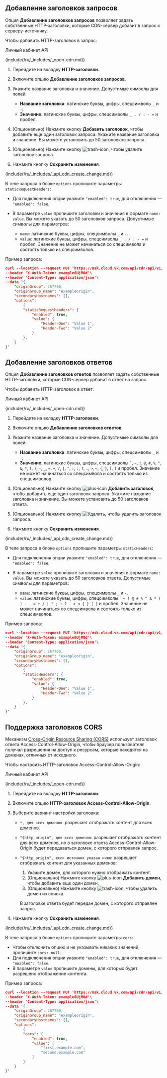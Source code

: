 ## Добавление заголовков запросов

Опция **Добавление заголовков запросов** позволяет задать собственные HTTP-заголовки, которые CDN-сервер добавит в запрос к серверу-источнику.

Чтобы добавить HTTP-заголовок в запрос:

<tabs>
<tablist>
<tab>Личный кабинет</tab>
<tab>API</tab>
</tablist>
<tabpanel>

{include(/ru/_includes/_open-cdn.md)}

1. Перейдите на вкладку **HTTP-заголовки**.
1. Включите опцию **Добавление заголовков запросов**.
1. Укажите название заголовка и значение. Допустимые символы для полей:

    - **Название заголовка**: латинские буквы, цифры, спецсимволы `_` и `-`;
    - **Значение**: латинские буквы, цифры, спецсимволы `_ . / : - =` и пробел.
1. (Опционально) Нажмите кнопку **Добавить заголовок**, чтобы добавить еще один заголовок запроса. Укажите название заголовка и значение. Вы можете установить до 50 заголовков запроса.
1. (Опционально) Нажмите кнопку ![trash-icon](/ru/assets/trash-icon.svg "inline"), чтобы удалить заголовок запроса.
1. Нажмите кнопку **Сохранить изменения**.

</tabpanel>
<tabpanel>

{include(/ru/_includes/_api_cdn_create_change.md)}

В теле запроса в блоке `options` пропишите параметры `staticRequestHeaders`:

- Для подключения опции укажите `"enabled": true`, для отключения  — `"enabled": false`.
- В параметре `value` пропишите заголовки и значения в формате `name: value`. Вы можете указать до 50 заголовков запроса. Допустимые символы для параметров:

  - `name`: латинские буквы, цифры, спецсимволы `_` и `-`.
  - `value`: латинские буквы, цифры, спецсимволы `_ . / : - =` и пробел. Значение не может начинаться со спецсимвола и состоять только из спецсимволов.

Пример запроса:

```json
curl --location --request PUT 'https://msk.cloud.vk.com/api/cdn/api/v1/projects/examplef8f67/resources/175281'\
--header 'X-Auth-Token: example6UjMOd'\
--header 'Content-Type: application/json'\
--data '{
    "originGroup": 267760,
    "originGroup_name": "exampleorigin",
    "secondaryHostnames": [],
    "options":
        {
        "staticRequestHeaders": {
            "enabled": true,
            "value": {
                "Header-One": "Value 1",
                "Header-Two": "Value 2"
            }
        },
    }
}'
```

</tabpanel>
</tabs>

## Добавление заголовков ответов

Опция **Добавление заголовков ответов** позволяет задать собственные HTTP-заголовки, которые CDN-сервер добавит в ответ на запрос.

Чтобы добавить HTTP-заголовок в ответ:

<tabs>
<tablist>
<tab>Личный кабинет</tab>
<tab>API</tab>
</tablist>
<tabpanel>

{include(/ru/_includes/_open-cdn.md)}

1. Перейдите на вкладку **HTTP-заголовки**.
1. Включите опцию **Добавление заголовков ответов**.
1. Укажите название заголовка и значение. Допустимые символы для полей:

    - **Название заголовка**: латинские буквы, цифры, спецсимволы `_` и `-`;
    - **Значение**: латинские буквы, цифры, спецсимволы `` ` ``, `~`, `!`, `@`, `#`, `%`, `^`, `&`, `*`, `(`, `)`, `-`, `_`, `=`, `+`, `/`, `|`, `"`, `;`, `:`, `?`, `.`, `>`, `<`, `{`, `}`, `[`, `]` и пробел. Значение не может начинаться со спецсимвола и состоять только из спецсимволов.
1. (Опционально) Нажмите кнопку ![plus-icon](/ru/assets/plus-icon.svg "inline") **Добавить заголовок**, чтобы добавить еще один заголовок запроса. Укажите название заголовка и значение. Вы можете установить до 50 заголовков ответа.
1. (Опционально) Нажмите кнопку ![Удалить](/ru/assets/delete-icon.svg "inline"), чтобы удалить заголовок запроса.
1. Нажмите кнопку **Сохранить изменения**.

</tabpanel>
<tabpanel>

{include(/ru/_includes/_api_cdn_create_change.md)}

В теле запроса в блоке `options` пропишите параметры `staticHeaders`:

- Для подключения опции укажите `"enabled": true`, для отключения  — `"enabled": false`.
- В параметре `value` пропишите заголовки и значения в формате `name: value`. Вы можете указать до 50 заголовков ответа. Допустимые символы для параметров:

  - `name`: латинские буквы, цифры, спецсимволы `_` и `-`.
  - `value`: латинские буквы, цифры, спецсимволы `` ` `` `~ ! @ # % ^ & * ( ) - _ = + / | " ; : ? . > < { } [ ]` и пробел. Значение не может начинаться со спецсимвола и состоять только из спецсимволов.

Пример запроса:

```json
curl --location --request PUT 'https://msk.cloud.vk.com/api/cdn/api/v1/projects/examplef8f67/resources/175281'\
--header 'X-Auth-Token: example6UjMOd'\
--header 'Content-Type: application/json'\
--data '{
    "originGroup": 267760,
    "originGroup_name": "exampleorigin",
    "secondaryHostnames": [],
    "options":
        {
        "staticHeaders": {
            "enabled": true,
            "value": {
                "Header-One": "Value 1",
                "Header-Two": "Value 2"
            }
        },
    }
}'
```

</tabpanel>
</tabs>

## Поддержка заголовков CORS

Механизм [Cross-Origin Resource Sharing (CORS)](/ru/base/s3/references#cors) использует заголовок ответа Access-Control-Allow-Origin, чтобы браузер пользователя получал разрешения на доступ к ресурсам, которые находятся на доменах, отличных от исходного.

Чтобы настроить HTTP-заголовок Access-Control-Allow-Origin:

<tabs>
<tablist>
<tab>Личный кабинет</tab>
<tab>API</tab>
</tablist>
<tabpanel>

{include(/ru/_includes/_open-cdn.md)}

1. Перейдите на вкладку **HTTP-заголовки**.
1. Включите опцию **HTTP-заголовок Access-Control-Allow-Origin**.
1. Выберите вариант настройки заголовка:

    - `*, для всех доменов`: разрешает отображать контент для всех доменов.
    - `"$http_origin", для всех доменов`: разрешает отображать контент для всех доменов, но в заголовке ответа Access-Control-Allow-Origin будет передаваться домен, с которого отправлен запрос.
    - `"$http_origin", если источник указан ниже`: разрешает отображать контент для указанных доменов:

        1. Укажите домен, для которого нужно отображать контент.
        1. (Опционально) Нажмите кнопку ![plus-icon](/ru/assets/plus-icon.svg "inline") **Добавить домен**, чтобы добавить еще один домен.
        1. (Опционально) Нажмите кнопку ![trash-icon](/ru/assets/trash-icon.svg "inline"), чтобы удалить домен из списка.

        В заголовке ответа будет передан домен, с которого отправлен запрос.
1. Нажмите кнопку **Сохранить изменения**.

</tabpanel>
<tabpanel>

{include(/ru/_includes/_api_cdn_create_change.md)}

В теле запроса в блоке `options` пропишите параметры `cors`:

- Чтобы отключить опцию и не указывать никаких значений, пропишите `cors: null`.
- Для подключения опции укажите `"enabled": true`, для отключения  — `"enabled": false`.
- В параметре `value` пропишите домены, для которых будет разрешено отображение контента.

Пример запроса:

```json
curl --location --request PUT 'https://msk.cloud.vk.com/api/cdn/api/v1/projects/examplef8f67/resources/175281'\
--header 'X-Auth-Token: example6UjMOd'\
--header 'Content-Type: application/json'\
--data '{
    "originGroup": 267760,
    "originGroup_name": "exampleorigin",
    "secondaryHostnames": [],
    "options":
        {
        "cors": {
            "enabled": true,
            "value": [
                "first.example.com",
                "second.example.com"
            ]
        }
    }
}'
```

</tabpanel>
</tabs>

